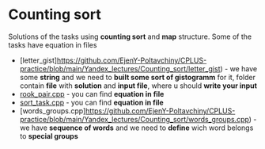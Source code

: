 # Counting sort

Solutions of the tasks using **counting sort** and **map** structure. Some of the tasks have equation in files

* [letter_gist]https://github.com/EjenY-Poltavchiny/CPLUS-practice/blob/main/Yandex_lectures/Counting_sort/letter_gist) - we have some **string** and we need to **built some sort of gistogramm** for it, folder contain
**file** with **solution** and **input file**, where u should **write your input**
* [rook_pair.cpp](https://github.com/EjenY-Poltavchiny/CPLUS-practice/blob/main/Yandex_lectures/Counting_sort/rook_pair.cpp) - you can find **equation in file**
* [sort_task.cpp](https://github.com/EjenY-Poltavchiny/CPLUS-practice/blob/main/Yandex_lectures/Counting_sort/sort_task.cpp) - you can find **equation in file**
* [words_groups.cpp]https://github.com/EjenY-Poltavchiny/CPLUS-practice/blob/main/Yandex_lectures/Counting_sort/words_groups.cpp) - we have **sequence of words** and we need to **define** wich word belongs to **special groups**
